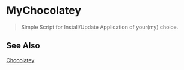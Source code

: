 # MyChocolatey

>Simple Script for Install/Update Application of your(my) choice.

## See Also
[Chocolatey](https://community.chocolatey.org/)
